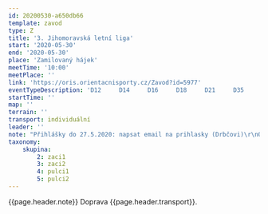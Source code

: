 ```yaml
---
id: 20200530-a650db66
template: zavod
type: Z
title: '3. Jihomoravská letní liga'
start: '2020-05-30'
end: '2020-05-30'
place: 'Zamilovaný hájek'
meetTime: '10:00'
meetPlace: ''
link: 'https://oris.orientacnisporty.cz/Zavod?id=5977'
eventTypeDescription: 'D12     D14     D16     D18     D21     D35     D45     D55     H12     H14     H21     H35     H45     H55     HD10'
startTime: ''
map: ''
terrain: ''
transport: individuální
leader: ''
note: "Přihlášky do 27.5.2020: napsat email na prihlasky (Drbčovi)\r\nOmezený počet přihlášek, závodníků: 295"
taxonomy:
    skupina:
        2: zaci1
        3: zaci2
        4: pulci1
        5: pulci2
---
```

{{page.header.note}}
 Doprava {{page.header.transport}}.
